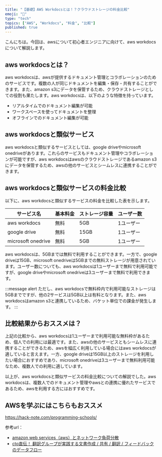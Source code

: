 ```yaml
---
title: "【基礎】AWS Workdocsとは！？クラウドストレージの料金比較"
emoji: "👝"
type: "tech"
topics: ["AWS", "Workdocs", "料金", "比較"]
published: true
---
```


こんにちは。今回は、awsについて初心者エンジニアに向けて、aws workdocsについて解説します。

## aws workdocsとは？
aws workdocsは、awsが提供するドキュメント管理とコラボレーションのためのサービスです。複数の人が同じドキュメントを編集・保存・共有することができます。また、amazon s3にデータを保管するため、クラウドストレージとしての役割も果たします。aws workdocsは、以下のような特徴を持っています。

- リアルタイムでのドキュメント編集が可能
- ワークスペースを使ってドキュメントを整理
- オフラインでのドキュメント編集が可能

## aws workdocsと類似サービス
aws workdocsと類似するサービスとしては、google driveやmicrosoft onedriveがあります。これらのサービスもドキュメント管理やコラボレーションが可能ですが、aws workdocsはawsのクラウドストレージであるamazon s3にデータを保管するため、awsの他のサービスとシームレスに連携することができます。

## aws workdocsと類似サービスの料金比較
以下に、aws workdocsと類似するサービスの料金を比較した表を示します。

| サービス名 | 基本料金 | ストレージ容量 | ユーザー数 |
| --------- | ------- | ------------- | --------- |
| aws workdocs | 無料 | 5GB | 1ユーザー |
| google drive | 無料 | 15GB | 1ユーザー |
| microsoft onedrive | 無料 | 5GB | 1ユーザー |

aws workdocsは、5GBまでは無料で利用することができます。一方で、google driveは15GB、microsoft onedriveは5GBまでの無料ストレージが用意されています。ユーザー数についても、aws workdocsは1ユーザーまで無料で利用可能ですが、google driveやmicrosoft onedriveは3ユーザーまで無料で利用できます。

:::message alert
ただし、aws workdocsで無料枠内で利用可能なストレージは5GBまでですが、他の2サービスは5GB以上は有料となります。また、aws workdocsはamazon s3と連携しているため、バケット単位での課金が発生します。
:::

## 比較結果からおススメは？
上記の比較から、aws workdocsは1ユーザーまで利用可能な無料枠があるため、個人での利用には最適です。また、awsの他のサービスともシームレスに連携することができるため、awsを幅広く利用している場合にはaws workdocsが適していると言えます。一方、google driveは15GB以上のストレージを利用したい場合におすすめであり、microsoft onedriveは3ユーザーまで無料利用可能なため、複数人での利用に適しています。

以上が、aws workdocsと類似サービスの料金比較についての解説でした。aws workdocsは、複数人でのドキュメント管理やawsとの連携に優れたサービスであるため、awsを利用する方にはおすすめです。

## AWSを学ぶにはこちらもおススメ
https://hack-note.com/programming-schools/

参考url：
- [amazon web services（aws）とネットワーク負荷分散](https://www.ntts.co.jp/column/amazon-web-service-network-load-balancing.html)
- [cto直伝！ 翻訳グループが実践する文書作成 / 共有 / 翻訳 / フィードバックのデータフロー](https://aws.amazon.com/jp/blogs/news/ctochokuden-fanyipleri-1/)
